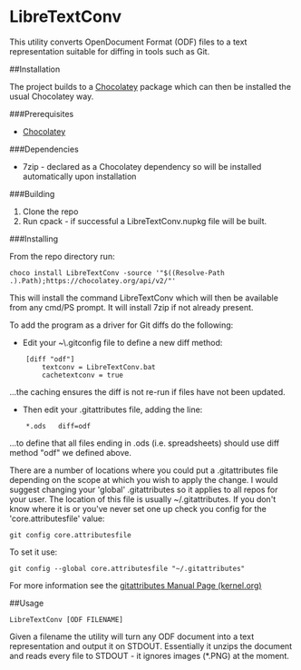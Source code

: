 # LibreTextConv
This utility converts OpenDocument Format (ODF) files to a text representation suitable for diffing in tools such as Git.

##Installation

The project builds to a [Chocolatey](https://chocolatey.org/) package which can then be installed the usual Chocolatey way.

###Prerequisites

* [Chocolatey](https://chocolatey.org/)

###Dependencies

* 7zip - declared as a Chocolatey dependency so will be installed automatically upon installation

###Building

1. Clone the repo
2. Run cpack - if successful a LibreTextConv.nupkg file will be built.

###Installing

From the repo directory run:

    choco install LibreTextConv -source '"$((Resolve-Path .).Path);https://chocolatey.org/api/v2/"'

This will install the command LibreTextConv which will then be available from any cmd/PS prompt. It will install 7zip if not already present.

To add the program as a driver for Git diffs do the following:

* Edit your ~\\.gitconfig file to define a new diff method:

```
    [diff "odf"]
        textconv = LibreTextConv.bat
        cachetextconv = true
```

...the caching ensures the diff is not re-run if files have not been updated.

* Then edit your .gitattributes file, adding the line:

```
    *.ods	diff=odf
```

...to define that all files ending in .ods (i.e. spreadsheets) should use diff method "odf" we defined above. 

There are a number of locations where you could put a .gitattributes file depending on the scope at which you wish to apply the change. I would suggest changing your 'global' .gitattributes so it applies to all repos for your user. The location of this file is usually ~/.gitattributes. If you don't know where it is or you've never set one up check you config for the 'core.attributesfile' value:

    git config core.attributesfile

To set it use:

    git config --global core.attributesfile "~/.gitattributes"

For more information see the [gitattributes Manual Page (kernel.org)](https://www.kernel.org/pub/software/scm/git/docs/gitattributes.html)

##Usage

    LibreTextConv [ODF FILENAME]

Given a filename the utility will turn any ODF document into a text representation and output it on STDOUT. Essentially it unzips the document and reads every file to STDOUT - it ignores images (*.PNG) at the moment.
